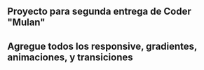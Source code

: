 ## Proyecto para segunda entrega de Coder "Mulan"
## Agregue todos los responsive, gradientes, animaciones, y transiciones

